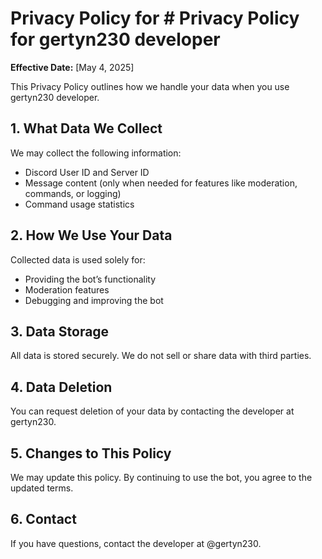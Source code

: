 # Privacy Policy for # Privacy Policy for gertyn230 developer

**Effective Date:** [May 4, 2025]

This Privacy Policy outlines how we handle your data when you use gertyn230 developer.

## 1. What Data We Collect
We may collect the following information:
- Discord User ID and Server ID
- Message content (only when needed for features like moderation, commands, or logging)
- Command usage statistics

## 2. How We Use Your Data
Collected data is used solely for:
- Providing the bot’s functionality
- Moderation features
- Debugging and improving the bot

## 3. Data Storage
All data is stored securely. We do not sell or share data with third parties.

## 4. Data Deletion
You can request deletion of your data by contacting the developer at gertyn230.

## 5. Changes to This Policy
We may update this policy. By continuing to use the bot, you agree to the updated terms.

## 6. Contact
If you have questions, contact the developer at @gertyn230.
